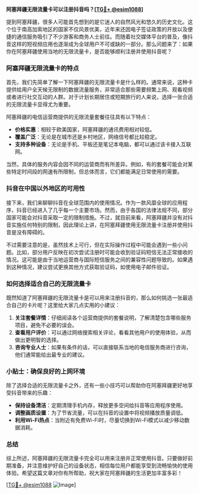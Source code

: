 **阿塞拜疆无限流量卡可以注册抖音吗？[[TG💪+ @esim1088](https://t.me/s/esim1088)]**

提到阿塞拜疆，很多人可能首先想到的是它迷人的自然风光和悠久的历史文化。这个位于南高加索地区的国家不仅风景优美，近年来还因电子签证政策的开放以及便捷的通信服务吸引了不少游客和商务人士前往。而随着社交媒体平台的普及，像抖音这样的短视频应用也逐渐成为全球用户不可或缺的一部分。那么问题来了：如果你在阿塞拜疆使用当地的无限流量卡，是否能够顺利注册并使用抖音呢？

### 阿塞拜疆无限流量卡的特点

首先，我们先简单了解一下阿塞拜疆的无限流量卡是什么样的。通常来说，这种卡提供给用户全天候无限制的数据流量服务，非常适合那些需要频繁上网、观看视频或者进行社交互动的人群。对于计划长期居住或短期旅行的人来说，选择一张合适的无限流量卡显得尤为重要。

阿塞拜疆的电信运营商提供的无限流量套餐往往具有以下特点：
- **价格实惠**：相较于欧美国家，阿塞拜疆的通讯费用相对较低。
- **覆盖广泛**：无论是在城市还是乡村地区，网络信号都比较稳定。
- **支持多种设备**：无论是手机、平板还是笔记本电脑，都可以通过该卡接入互联网。

当然，具体的服务内容会因不同的运营商而有所差异。例如，有的套餐可能会对某些特定时间段的网速有所限制，但总体而言，它们都能满足日常使用的需要。

### 抖音在中国以外地区的可用性

接下来，我们来聊聊抖音在全球范围内的使用情况。作为一款风靡全球的应用程序，抖音已经进入了几乎每一个主要市场。然而，由于各国的法律法规不同，部分国家可能会对抖音采取一定的限制措施。不过，就目前来看，阿塞拜疆并没有对抖音实施任何特别的限制，因此理论上讲，在阿塞拜疆使用无限流量卡注册并使用抖音是没有障碍的。

不过需要注意的是，虽然技术上可行，但在实际操作过程中可能会遇到一些小问题。比如，部分用户反映在初次尝试注册时可能会收到验证码短信无法正常接收的情况。这可能是由于当地运营商与国际短信服务之间的兼容性问题导致的。如果遇到这种情况，建议尝试更换其他方式获取验证码，如使用电子邮件验证。

### 如何选择适合自己的无限流量卡

既然知道了阿塞拜疆的无限流量卡是可以用来注册抖音的，那么如何挑选一张最适合自己的卡片呢？这里给大家几点实用的小建议：

1. **关注套餐详情**：仔细阅读各个运营商提供的套餐说明，了解清楚包含哪些服务项目，避免不必要的误会。
2. **查看用户评价**：可以通过网络搜索相关评论，看看其他用户的使用体验，从而做出更明智的选择。
3. **咨询专业人士**：如果有条件的话，可以直接联系当地的电信服务商进行咨询，他们通常能给出最专业的建议。

### 小贴士：确保良好的上网环境

除了选择合适的无限流量卡之外，还有一些小技巧可以帮助你在阿塞拜疆更好地享受抖音带来的乐趣：

- **保持设备清洁**：定期清理手机内存，释放更多空间给抖音等应用程序使用。
- **调整画质设置**：为了节省流量，可以在抖音的设置中将视频播放质量调低。
- **利用Wi-Fi热点**：当附近有免费Wi-Fi时，尽量切换到Wi-Fi模式以减少移动数据消耗。

### 总结

综上所述，阿塞拜疆的无限流量卡完全可以用来注册并正常使用抖音。只要做好前期准备，并注意维护好自己的设备状态，相信每位用户都能享受到流畅愉快的使用体验。希望这篇文章对你有所帮助，祝大家在阿塞拜疆的生活更加丰富多彩！

[[TG💪+ @esim1088](https://t.me/s/esim1088) ![Image](https://i.postimg.cc/4NQfJmqS/Snipaste-2025-05-13-00-14-12.png)]
